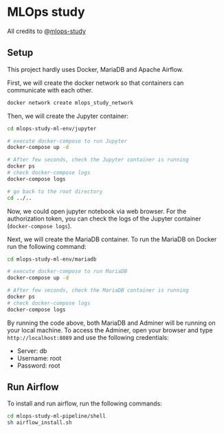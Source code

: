 # MLOps study

All credits to @[mlops-study](https://github.com/mlops-study)

## Setup

This project hardly uses Docker, MariaDB and Apache Airflow.

First, we will create the docker network so that containers can communicate with each other.
```sh
docker network create mlops_study_network
```

Then, we will create the Jupyter container:
```sh
cd mlops-study-ml-env/jupyter

# execute docker-compose to run Jupyter
docker-compose up -d

# After few seconds, check the Jupyter container is running
docker ps
# check docker-compose logs
docker-compose logs

# go back to the root directory
cd ../..
```

Now, we could open jupyter notebook via web browser. For the authorization token, you can check the logs of the Jupyter container (`docker-compose logs`).

Next, we will create the MariaDB container.
To run the MariaDB on Docker run the following command:
```sh
cd mlops-study-ml-env/mariadb

# execute docker-compose to run MariaDB
docker-compose up -d

# After few seconds, check the MariaDB container is running
docker ps
# check docker-compose logs
docker-compose logs
```

By running the code above, both MariaDB and Adminer will be running on your local machine.
To access the Adminer, open your browser and type `http://localhost:8089` and use the following credentials:
- Server: db
- Username: root
- Password: root

## Run Airflow

To install and run airflow, run the following commands:
```sh
cd mlops-study-ml-pipeline/shell
sh airflow_install.sh
```
